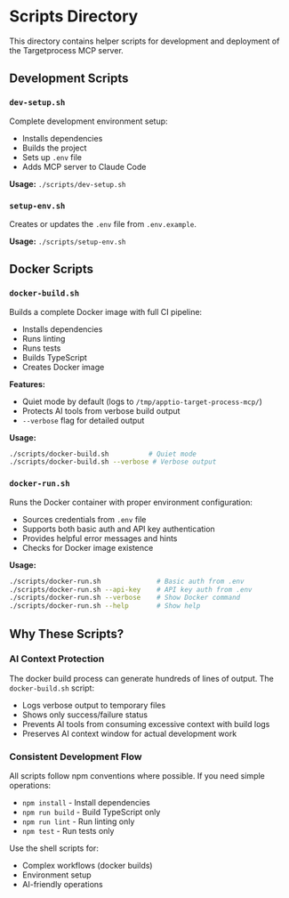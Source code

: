 # Scripts Directory

This directory contains helper scripts for development and deployment of the Targetprocess MCP server.

## Development Scripts

### `dev-setup.sh`
Complete development environment setup:
- Installs dependencies
- Builds the project
- Sets up `.env` file
- Adds MCP server to Claude Code

**Usage:** `./scripts/dev-setup.sh`

### `setup-env.sh`
Creates or updates the `.env` file from `.env.example`.

**Usage:** `./scripts/setup-env.sh`

## Docker Scripts

### `docker-build.sh`
Builds a complete Docker image with full CI pipeline:
- Installs dependencies
- Runs linting
- Runs tests  
- Builds TypeScript
- Creates Docker image

**Features:**
- Quiet mode by default (logs to `/tmp/apptio-target-process-mcp/`)
- Protects AI tools from verbose build output
- `--verbose` flag for detailed output

**Usage:** 
```bash
./scripts/docker-build.sh          # Quiet mode
./scripts/docker-build.sh --verbose # Verbose output
```

### `docker-run.sh`
Runs the Docker container with proper environment configuration:
- Sources credentials from `.env` file
- Supports both basic auth and API key authentication  
- Provides helpful error messages and hints
- Checks for Docker image existence

**Usage:**
```bash
./scripts/docker-run.sh              # Basic auth from .env
./scripts/docker-run.sh --api-key    # API key auth from .env
./scripts/docker-run.sh --verbose    # Show Docker command
./scripts/docker-run.sh --help       # Show help
```

## Why These Scripts?

### AI Context Protection
The docker build process can generate hundreds of lines of output. The `docker-build.sh` script:
- Logs verbose output to temporary files
- Shows only success/failure status  
- Prevents AI tools from consuming excessive context with build logs
- Preserves AI context window for actual development work

### Consistent Development Flow
All scripts follow npm conventions where possible. If you need simple operations:
- `npm install` - Install dependencies
- `npm run build` - Build TypeScript only
- `npm run lint` - Run linting only
- `npm test` - Run tests only

Use the shell scripts for:
- Complex workflows (docker builds)
- Environment setup
- AI-friendly operations